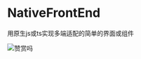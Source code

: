 # NativeFrontEnd
用原生js或ts实现多端适配的简单的界面或组件


![赞赏吗](https://github.com/ZhuTaoJu/NativeFrontEnd/assets/40855714/16d4d96c-3a89-4a7b-8852-19bed6529f52)
